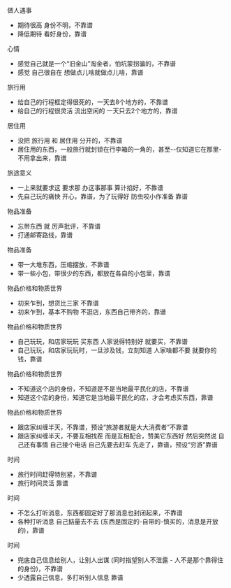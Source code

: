 
做人遇事
- 期待很高 身份不明，不靠谱
- 降低期待 看好身份，靠谱

心情
- 感觉自己就是一个“旧金山”淘金者，怕坑蒙拐骗的，不靠谱
- 感觉 自己很自在 想做点儿啥就做点儿啥，靠谱

旅行用
- 给自己的行程框定得很死的，一天去8个地方的，不靠谱
- 给自己的行程很灵活 流出空闲的 一天只去2个地方的，靠谱

居住用
- 没把 旅行用 和 居住用 分开的，不靠谱
- 居住用的东西，一般旅行就封锁在行李箱的一角的，甚至--仅知道它在那里-不用拿出来，靠谱

旅途意义
- 一上来就要求这 要求那 办这事那事 算计掐好，不靠谱
- 先自己玩的痛快 开心，靠谱，为了玩得好 防虫咬小作准备 靠谱

物品准备
- 忘带东西 就 厉声批评，不靠谱
- 打通邮寄路线，靠谱

物品准备
- 带一大堆东西，压缩摆放，不靠谱
- 带一些小包，带很少的东西，都放在各自的小包里，靠谱

物品价格和物质世界
- 初来乍到，想货比三家 不靠谱
- 初来乍到，基本不购物 不逛店，东西自己带齐的，靠谱

物品价格和物质世界
- 自己玩玩，和店家玩玩 买东西 人家说得特别好 就要买，不靠谱
- 自己玩玩，和店家玩玩时，一旦涉及钱，立刻知道 人家啥都不要 就要你的钱，靠谱

物品价格和物质世界
- 不知道这个店的身份，不知道是不是当地最平民化的店，不靠谱
- 知道这个店的身份，知道它是当地最平民化的店，才会考虑买东西，靠谱

物品价格和物质世界
- 跟店家纠缠半天，不靠谱，预设“旅游者就是大大消费者”不靠谱
- 跟店家纠缠半天，不要互相找茬 而是互相配合，赞美它东西好 然后突然说 自己还有事情 自己接个电话 自己先要去赶车 先走了，靠谱，预设“穷游”靠谱

时间
- 旅行时间赶得特别紧，不靠谱
- 旅行时间灵活 靠谱

时间
- 不怎么打听消息，东西都固定好了那消息也封闭起来，不靠谱
- 各种打听消息 自己掂量去不去 (东西是固定的-自带的-慎买的，消息是开放的)，靠谱

时间
- 兜底自己信息给别人，让别人出谋 (同时指望别人不泄露 - 人不是那个靠得住的身份)，不靠谱
- 少透露自己信息，多打听别人信息 靠谱



